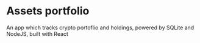 # Assets portfolio    

An app which tracks crypto portoflio and holdings, powered by SQLite and NodeJS, built with React
